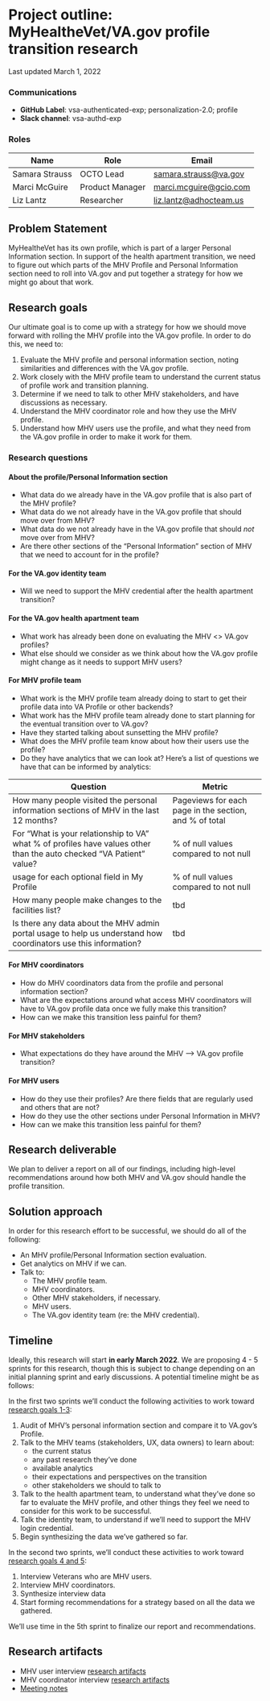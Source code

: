 # Project outline: MyHealtheVet/VA.gov profile transition research

Last updated March 1, 2022

### Communications

- **GitHub Label**: vsa-authenticated-exp; personalization-2.0; profile
- **Slack channel**: vsa-authd-exp

### Roles

|Name|Role|Email|
|----|----|-----|
|Samara Strauss |OCTO Lead| samara.strauss@va.gov |
|Marci McGuire |Product Manager| marci.mcguire@gcio.com |
|Liz Lantz |Researcher| liz.lantz@adhocteam.us |

## Problem Statement

MyHealtheVet has its own profile, which is part of a larger Personal Information section. In support of the health apartment transition, we need to figure out which parts of the MHV Profile and Personal Information section need to roll into VA.gov and put together a strategy for how we might go about that work. 

## Research goals

Our ultimate goal is to come up with a strategy for how we should move forward with rolling the MHV profile into the VA.gov profile. In order to do this, we need to:

1. Evaluate the MHV profile and personal information section, noting similarities and differences with the VA.gov profile.
2. Work closely with the MHV profile team to understand the current status of profile work and transition planning.
3. Determine if we need to talk to other MHV stakeholders, and have discussions as necessary.
4. Understand the MHV coordinator role and how they use the MHV profile.
5. Understand how MHV users use the profile, and what they need from the VA.gov profile in order to make it work for them.

### Research questions
#### About the profile/Personal Information section
* What data do we already have in the VA.gov profile that is also part of the MHV profile?
* What data do we not already have in the VA.gov profile that should move over from MHV?
* What data do we not already have in the VA.gov profile that should *not* move over from MHV?
* Are there other sections of the “Personal Information” section of MHV that we need to account for in the profile?

#### For the VA.gov identity team
* Will we need to support the MHV credential after the health apartment transition?

#### For the VA.gov health apartment team
* What work has already been done on evaluating the MHV <> VA.gov profiles?
* What else should we consider as we think about how the VA.gov profile might change as it needs to support MHV users?

#### For MHV profile team
* What work is the MHV profile team already doing to start to get their profile data into VA Profile or other backends?
* What work has the MHV profile team already done to start planning for the eventual transition over to VA.gov? 
* Have they started talking about sunsetting the MHV profile?
* What does the MHV profile team know about how their users use the profile?
* Do they have analytics that we can look at? Here’s a list of questions we have that can be informed by analytics:

|Question|Metric|
|----|----|
| How many people visited the personal information sections of MHV in the last 12 months? | Pageviews for each page in the section,  and % of total  |
|  For “What is your relationship to VA” what % of profiles have values other than the auto checked “VA Patient” value? | % of null values compared to not null |
| usage for each optional field in My Profile | % of null values compared to not null | 
| How many people make changes to the facilities list? | tbd |
| Is there any data about the MHV admin portal usage to help us understand how coordinators use this information? | tbd |


#### For MHV coordinators
* How do MHV coordinators data from the profile and personal information section?
* What are the expectations around what access MHV coordinators will have to VA.gov profile data once we fully make this transition?
* How can we make this transition less painful for them?

#### For MHV stakeholders
* What expectations do they have around the MHV —> VA.gov profile transition?

#### For MHV users
* How do they use their profiles? Are there fields that are regularly used and others that are not?
* How do they use the other sections under Personal Information in MHV?
* How can we make this transition less painful for them?


## Research deliverable
We plan to deliver a report on all of our findings, including high-level recommendations around how both MHV and VA.gov should handle the profile transition.

## Solution approach
In order for this research effort to be successful, we should do all of the following:

- An MHV profile/Personal Information section evaluation.
- Get analytics on MHV if we can.
- Talk to:
  - The MHV profile team.
  - MHV coordinators.
  - Other MHV stakeholders, if necessary.
  - MHV users.
  - The VA.gov identity team (re: the MHV credential).

## Timeline
Ideally, this research will start **in early March 2022**. We are proposing 4 - 5 sprints for this research, though this is subject to change depending on an initial planning sprint and early discussions. A potential timeline might be as follows:

In the first two sprints we’ll conduct the following activities to work toward [research goals 1-3](https://github.com/department-of-veterans-affairs/va.gov-team/blob/master/products/identity-personalization/profile/mhv-profile-research/research-strategy.md#research-goals):
1. Audit of MHV’s personal information section and compare it to VA.gov’s Profile. 
2. Talk to the MHV teams (stakeholders, UX, data owners) to learn about:
	- the current status
	- any past research they’ve done
	- available analytics
	- their expectations and perspectives on the transition
	- other stakeholders we should to talk to
3. Talk to the health apartment team, to understand what they’ve done so far to evaluate the MHV profile, and other things they feel we need to consider for this work to be successful.
4. Talk the identity team, to understand if we’ll need to support the MHV login credential.
5. Begin synthesizing the data we’ve gathered so far.

In the second two sprints, we’ll conduct these activities to work toward [research goals 4 and 5](https://github.com/department-of-veterans-affairs/va.gov-team/blob/master/products/identity-personalization/profile/mhv-profile-research/research-strategy.md#research-goals):
1. Interview Veterans who are MHV users.
2. Interview MHV coordinators.
3. Synthesize interview data
4. Start forming recommendations for a strategy based on all the data we gathered.

We’ll use time in the 5th sprint to finalize our report and recommendations.

## Research artifacts
- MHV user interview [research artifacts](https://github.com/department-of-veterans-affairs/va.gov-team/tree/master/products/identity-personalization/profile/mhv-profile-research/mhv-user-interviews)
- MHV coordinator interview [research artifacts](https://github.com/department-of-veterans-affairs/va.gov-team/tree/master/products/identity-personalization/profile/mhv-profile-research/mhv-coordinator-interviews)
- [Meeting notes](https://github.com/department-of-veterans-affairs/va.gov-team/tree/master/products/identity-personalization/profile/mhv-profile-research/meeting-notes)
